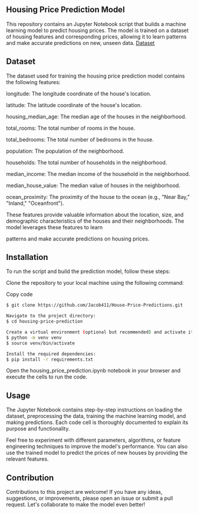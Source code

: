 
## Housing Price Prediction Model
This repository contains an Jupyter Notebook script that builds a machine learning model to predict housing prices. The model is trained on a dataset of housing features and corresponding prices, allowing it to learn patterns and make accurate predictions on new, unseen data. [Dataset](https://www.kaggle.com/datasets/camnugent/california-housing-prices)

## Dataset
The dataset used for training the housing price prediction model contains the following features:

longitude: The longitude coordinate of the house's location.

latitude: The latitude coordinate of the house's location. 

housing_median_age: The median age of the houses in the neighborhood. 

total_rooms: The total number of rooms in the house. 

total_bedrooms: The total number of bedrooms in the house. 

population: The population of the neighborhood. 

households: The total number of households in the neighborhood. 

median_income: The median income of the household in the neighborhood. 

median_house_value: The median value of houses in the neighborhood. 

ocean_proximity: The proximity of the house to the ocean (e.g., "Near Bay," "Inland," "Oceanfront"). 

These features provide valuable information about the location, size, and demographic characteristics of the houses and their neighborhoods. The model leverages these features to learn 

patterns and make accurate predictions on housing prices. 

## Installation
To run the script and build the prediction model, follow these steps:

Clone the repository to your local machine using the following command:

Copy code
```bash
$ git clone https://github.com/Jacob411/House-Price-Predictions.git

Navigate to the project directory:
$ cd housing-price-prediction

Create a virtual environment (optional but recommended) and activate it:
$ python -m venv venv
$ source venv/bin/activate

Install the required dependencies:
$ pip install -r requirements.txt
```

Open the housing_price_prediction.ipynb notebook in your browser and execute the cells to run the code.

## Usage
The Jupyter Notebook contains step-by-step instructions on loading the dataset, preprocessing the data, training the machine learning model, and making predictions. Each code cell is thoroughly documented to explain its purpose and functionality.

Feel free to experiment with different parameters, algorithms, or feature engineering techniques to improve the model's performance. You can also use the trained model to predict the prices of new houses by providing the relevant features.

## Contribution
Contributions to this project are welcome! If you have any ideas, suggestions, or improvements, please open an issue or submit a pull request. Let's collaborate to make the model even better!

